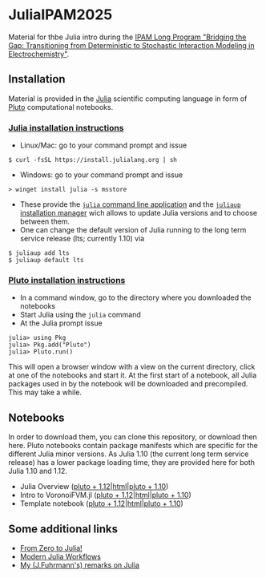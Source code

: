 # JuliaIPAM2025

Material for thbe  Julia intro during the [IPAM Long Program
"Bridging the Gap: Transitioning from Deterministic to Stochastic Interaction Modeling in Electrochemistry"](https://www.ipam.ucla.edu/programs/long-programs/bridging-the-gap-transitioning-from-deterministic-to-stochastic-interaction-modeling-in-electrochemistry/).

## Installation

Material is provided in the [Julia](https://julialang.org) scientific computing language in form of [Pluto](https://plutojl.org) computational notebooks.

### [Julia installation instructions](https://julialang.org/downloads)
  - Linux/Mac: go to your command prompt and issue
```
$ curl -fsSL https://install.julialang.org | sh
```

  - Windows: go to your command prompt and issue
```
> winget install julia -s msstore
```
  - These provide the [`julia` command  line application](https://docs.julialang.org/en/v1/manual/command-line-interface/) and the [`juliaup` installation manager](https://github.com/JuliaLang/juliaup?tab=readme-ov-file#using-juliaup) wich allows to update Julia versions and to choose between them. 
  - One can change the default version of Julia running to the long term service release (lts; currently 1.10) via
```
$ juliaup add lts
$ juliaup default lts
```
  
  
### [Pluto installation instructions](https://plutojl.org/#install)
- In a command window, go to the directory where you downloaded the notebooks
- Start Julia using the `julia` command
- At the Julia prompt issue
```
julia> using Pkg
julia> Pkg.add("Pluto")
julia> Pluto.run()
```
This will open a browser window with a view on the current directory, click at one of the notebooks and start it.
At the first start of a notebook, all Julia packages used in by the notebook will be downloaded and precompiled. This may take
a while.


## Notebooks
In order to download them, you can clone this repository, or download then here. Pluto notebooks contain package manifests which are specific for the different Julia minor versions. As Julia 1.10 (the current long term service release) has a lower package loading time, they are provided here for both Julia 1.10 and 1.12.

- Julia Overview ([pluto + 1.12](https://raw.githubusercontent.com/j-fu/JuliaIPAM2025/refs/heads/main/JuliaOverview-jl1.12.jl)|[html](https://www.wias-berlin.de/people/fuhrmann/blobs/JuliaOverview-jl1.12.html)|[pluto + 1.10](https://www.wias-berlin.de/people/fuhrmann/blobs/JuliaOverview-jl1.10.jl))
- Intro to VoronoiFVM.jl  ([pluto + 1.12](https://raw.githubusercontent.com/j-fu/JuliaIPAM2025/refs/heads/main/VoronoiFVMIntro-jl1.12.jl)|[html](https://www.wias-berlin.de/people/fuhrmann/blobs/VoronoiFVMIntro-jl1.12.html)|[pluto + 1.10](https://www.wias-berlin.de/people/fuhrmann/blobs/VoronoiFVMIntro-jl1.10.jl))
- Template notebook  ([pluto + 1.12](https://raw.githubusercontent.com/j-fu/JuliaIPAM2025/refs/heads/main/VoronoiFVMTemplate-jl1.12.jl)|[html](https://www.wias-berlin.de/people/fuhrmann/blobs/VoronoiFVMTemplate-jl1.12.html)|[pluto + 1.10](https://www.wias-berlin.de/people/fuhrmann/blobs/VoronoiFVMTemplate-jl1.10.jl))

## Some additional links

- [From Zero to Julia!](https://techytok.com/from-zero-to-julia/)
- [Modern Julia Workflows](https://modernjuliaworkflows.org/)
- [My (J.Fuhrmann's) remarks on Julia](https://j-fu.github.io/marginalia/julia/)
